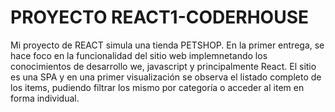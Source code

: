 <h1>PROYECTO REACT1-CODERHOUSE </h1>
<p> Mi proyecto de REACT simula una tienda PETSHOP. En la primer entrega, se hace foco en la funcionalidad del sitio web implemnetando los conocimientos de desarrollo we, javascript y principalmente React. El sitio es una SPA y en una primer visualización se observa el listado completo de los items, pudiendo filtrar los mismo por categoría o acceder al item en forma individual. </p> 
